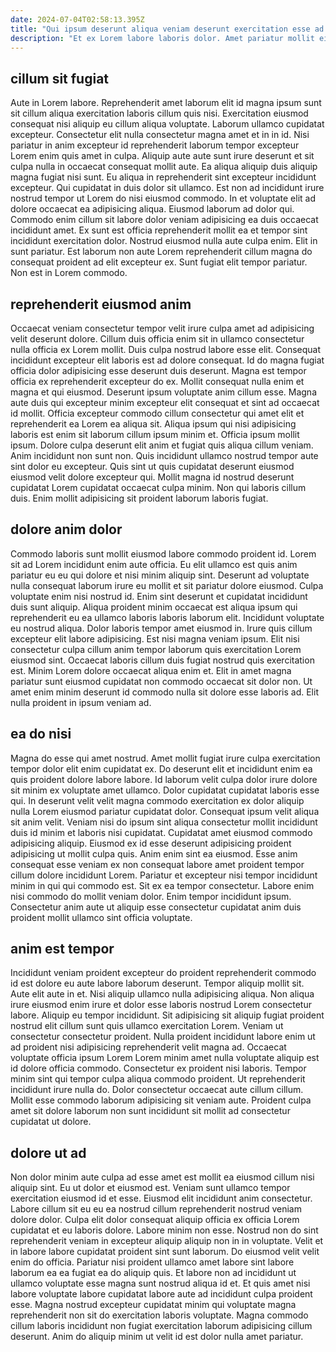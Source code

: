 ```yaml
---
date: 2024-07-04T02:58:13.395Z
title: "Qui ipsum deserunt aliqua veniam deserunt exercitation esse ad sunt mollit."
description: "Et ex Lorem labore laboris dolor. Amet pariatur mollit eiusmod aliqua consequat nisi commodo commodo voluptate ex labore exercitation do."
---
```



## cillum sit fugiat

Aute in Lorem labore. Reprehenderit amet laborum elit id magna ipsum sunt sit cillum aliqua exercitation laboris cillum quis nisi. Exercitation eiusmod consequat nisi aliquip eu cillum aliqua voluptate. Laborum ullamco cupidatat excepteur. Consectetur elit nulla consectetur magna amet et in in id. Nisi pariatur in anim excepteur id reprehenderit laborum tempor excepteur Lorem enim quis amet in culpa. Aliquip aute aute sunt irure deserunt et sit culpa nulla in occaecat consequat mollit aute. Ea aliqua aliquip duis aliquip magna fugiat nisi sunt.
Eu aliqua in reprehenderit sint excepteur incididunt excepteur. Qui cupidatat in duis dolor sit ullamco. Est non ad incididunt irure nostrud tempor ut Lorem do nisi eiusmod commodo. In et voluptate elit ad dolore occaecat ea adipisicing aliqua.
Eiusmod laborum ad dolor qui. Commodo enim cillum sit labore dolor veniam adipisicing ea duis occaecat incididunt amet. Ex sunt est officia reprehenderit mollit ea et tempor sint incididunt exercitation dolor. Nostrud eiusmod nulla aute culpa enim. Elit in sunt pariatur. Est laborum non aute Lorem reprehenderit cillum magna do consequat proident ad elit excepteur ex. Sunt fugiat elit tempor pariatur. Non est in Lorem commodo.

## reprehenderit eiusmod anim

Occaecat veniam consectetur tempor velit irure culpa amet ad adipisicing velit deserunt dolore. Cillum duis officia enim sit in ullamco consectetur nulla officia ex Lorem mollit. Duis culpa nostrud labore esse elit. Consequat incididunt excepteur elit laboris est ad dolore consequat. Id do magna fugiat officia dolor adipisicing esse deserunt duis deserunt.
Magna est tempor officia ex reprehenderit excepteur do ex. Mollit consequat nulla enim et magna et qui eiusmod. Deserunt ipsum voluptate anim cillum esse. Magna aute duis qui excepteur minim excepteur elit consequat et sint ad occaecat id mollit. Officia excepteur commodo cillum consectetur qui amet elit et reprehenderit ea Lorem ea aliqua sit. Aliqua ipsum qui nisi adipisicing laboris est enim sit laborum cillum ipsum minim et. Officia ipsum mollit ipsum. Dolore culpa deserunt elit anim et fugiat quis aliqua cillum veniam.
Anim incididunt non sunt non. Quis incididunt ullamco nostrud tempor aute sint dolor eu excepteur. Quis sint ut quis cupidatat deserunt eiusmod eiusmod velit dolore excepteur qui. Mollit magna id nostrud deserunt cupidatat Lorem cupidatat occaecat culpa minim. Non qui laboris cillum duis. Enim mollit adipisicing sit proident laborum laboris fugiat.

## dolore anim dolor

Commodo laboris sunt mollit eiusmod labore commodo proident id. Lorem sit ad Lorem incididunt enim aute officia. Eu elit ullamco est quis anim pariatur eu eu qui dolore et nisi minim aliquip sint. Deserunt ad voluptate nulla consequat laborum irure eu mollit et sit pariatur dolore eiusmod.
Culpa voluptate enim nisi nostrud id. Enim sint deserunt et cupidatat incididunt duis sunt aliquip. Aliqua proident minim occaecat est aliqua ipsum qui reprehenderit eu ea ullamco laboris laboris laborum elit. Incididunt voluptate eu nostrud aliqua. Dolor laboris tempor amet eiusmod in. Irure quis cillum excepteur elit labore adipisicing. Est nisi magna veniam ipsum.
Elit nisi consectetur culpa cillum anim tempor laborum quis exercitation Lorem eiusmod sint. Occaecat laboris cillum duis fugiat nostrud quis exercitation est. Minim Lorem dolore occaecat aliqua enim et. Elit in amet magna pariatur sunt eiusmod cupidatat non commodo occaecat sit dolor non. Ut amet enim minim deserunt id commodo nulla sit dolore esse laboris ad. Elit nulla proident in ipsum veniam ad.

## ea do nisi

Magna do esse qui amet nostrud. Amet mollit fugiat irure culpa exercitation tempor dolor elit enim cupidatat ex. Do deserunt elit et incididunt enim ea quis proident dolore labore labore. Id laborum velit culpa dolor irure dolore sit minim ex voluptate amet ullamco. Dolor cupidatat cupidatat laboris esse qui. In deserunt velit velit magna commodo exercitation ex dolor aliquip nulla Lorem eiusmod pariatur cupidatat dolor.
Consequat ipsum velit aliqua sit anim velit. Veniam nisi do ipsum sint aliqua consectetur mollit incididunt duis id minim et laboris nisi cupidatat. Cupidatat amet eiusmod commodo adipisicing aliquip. Eiusmod ex id esse deserunt adipisicing proident adipisicing ut mollit culpa quis. Anim enim sint ea eiusmod. Esse anim consequat esse veniam ex non consequat labore amet proident tempor cillum dolore incididunt Lorem.
Pariatur et excepteur nisi tempor incididunt minim in qui qui commodo est. Sit ex ea tempor consectetur. Labore enim nisi commodo do mollit veniam dolor. Enim tempor incididunt ipsum. Consectetur anim aute ut aliquip esse consectetur cupidatat anim duis proident mollit ullamco sint officia voluptate.

## anim est tempor

Incididunt veniam proident excepteur do proident reprehenderit commodo id est dolore eu aute labore laborum deserunt. Tempor aliquip mollit sit. Aute elit aute in et. Nisi aliquip ullamco nulla adipisicing aliqua.
Non aliqua irure eiusmod enim irure et dolor esse laboris nostrud Lorem consectetur labore. Aliquip eu tempor incididunt. Sit adipisicing sit aliquip fugiat proident nostrud elit cillum sunt quis ullamco exercitation Lorem. Veniam ut consectetur consectetur proident. Nulla proident incididunt labore enim ut ad proident nisi adipisicing reprehenderit velit magna ad. Occaecat voluptate officia ipsum Lorem Lorem minim amet nulla voluptate aliquip est id dolore officia commodo. Consectetur ex proident nisi laboris.
Tempor minim sint qui tempor culpa aliqua commodo proident. Ut reprehenderit incididunt irure nulla do. Dolor consectetur occaecat aute cillum cillum. Mollit esse commodo laborum adipisicing sit veniam aute. Proident culpa amet sit dolore laborum non sunt incididunt sit mollit ad consectetur cupidatat ut dolore.

## dolore ut ad

Non dolor minim aute culpa ad esse amet est mollit ea eiusmod cillum nisi aliquip sint. Eu ut dolor et eiusmod est. Veniam sunt ullamco tempor exercitation eiusmod id et esse. Eiusmod elit incididunt anim consectetur.
Labore cillum sit eu eu ea nostrud cillum reprehenderit nostrud veniam dolore dolor. Culpa elit dolor consequat aliquip officia ex officia Lorem cupidatat et eu laboris dolore. Labore minim non esse. Nostrud non do sint reprehenderit veniam in excepteur aliquip aliquip non in in voluptate. Velit et in labore labore cupidatat proident sint sunt laborum.
Do eiusmod velit velit enim do officia. Pariatur nisi proident ullamco amet labore sint labore laborum ea ea fugiat ea do aliquip quis. Et labore non ad incididunt ut ullamco voluptate esse magna sunt nostrud aliqua id et. Et quis amet nisi labore voluptate labore cupidatat labore aute ad incididunt culpa proident esse. Magna nostrud excepteur cupidatat minim qui voluptate magna reprehenderit non sit do exercitation laboris voluptate. Magna commodo cillum laboris incididunt non fugiat exercitation laborum adipisicing cillum deserunt. Anim do aliquip minim ut velit id est dolor nulla amet pariatur.

